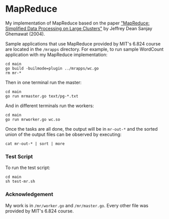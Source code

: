 # MapReduce

My implementation of MapReduce based on the paper ["MapReduce: Simplified Data Processing on Large Clusters"](https://research.google/pubs/pub62/) by Jeffrey Dean Sanjay Ghemawat (2004).

Sample applications that use MapReduce provided by MIT's 6.824 course are located in the `/mrapps` directory. 
For example, to run sample WordCount application with my MapReduce implementation:

```
cd main
go build -builmode=plugin ../mrapps/wc.go
rm mr-*
```

Then in one terminal run the master:
```
cd main
go run mrmaster.go text/pg-*.txt
```

And in different terminals run the workers:
```
cd main
go run mrworker.go wc.so
```

Once the tasks are all done, the output will be in `mr-out-*` and the sorted union of the output files can be observed by executing:
```
cat mr-out-* | sort | more
```

### Test Script
To run the test script:
```
cd main
sh test-mr.sh
```

### Acknowledgement
My work is in `/mr/worker.go` and `/mr/master.go`. Every other file was provided by MIT's 6.824 course.

